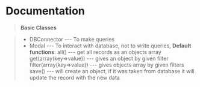 Documentation
===================
> **Basic Classes**

> - DBConnector --- To make queries
> - Modal --- To interact with database, not to write queries, 
> **Default functions**: 
> all() --- get all records as an objects array
> get(array(key=>value)) --- gives an object by given filter
> filter(array(key=>value)) --- gives objects array by given filters
> save() --- will create an object, if it was taken from database it will update the record with the new data
